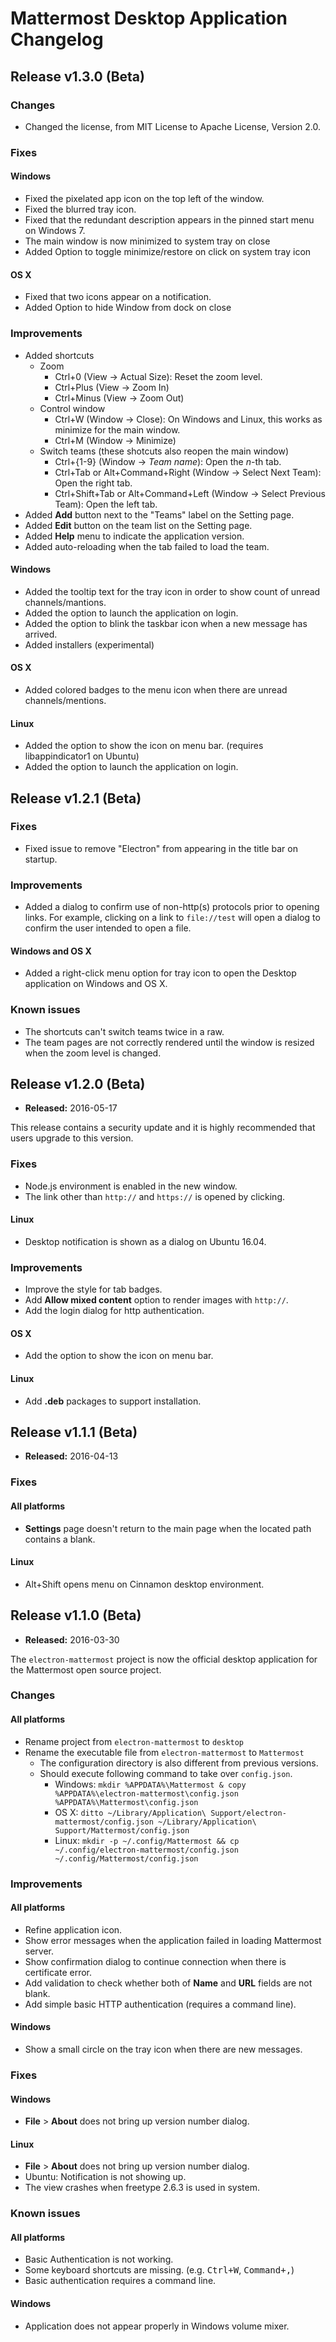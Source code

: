 # Mattermost Desktop Application Changelog

## Release v1.3.0 (Beta)

### Changes
- Changed the license, from MIT License to Apache License, Version 2.0.

### Fixes

#### Windows
- Fixed the pixelated app icon on the top left of the window.
- Fixed the blurred tray icon.
- Fixed that the redundant description appears in the pinned start menu on Windows 7.
- The main window is now minimized to system tray on close
- Added Option to toggle minimize/restore on click on system tray icon

#### OS X
- Fixed that two icons appear on a notification.
- Added Option to hide Window from dock on close

### Improvements
- Added shortcuts
  - Zoom
    - Ctrl+0 (View -> Actual Size): Reset the zoom level.
    - Ctrl+Plus (View -> Zoom In)
    - Ctrl+Minus (View -> Zoom Out)
  - Control window
    - Ctrl+W (Window -> Close): On Windows and Linux, this works as minimize for the main window.
    - Ctrl+M (Window -> Minimize)
  - Switch teams (these shotcuts also reopen the main window)
    - Ctrl+{1-9} (Window -> *Team name*): Open the *n*-th tab.
    - Ctrl+Tab or Alt+Command+Right (Window -> Select Next Team): Open the right tab.
    - Ctrl+Shift+Tab or Alt+Command+Left (Window -> Select Previous Team): Open the left tab.
- Added **Add** button next to the "Teams" label on the Setting page.
- Added **Edit** button on the team list on the Setting page.
- Added **Help** menu to indicate the application version.
- Added auto-reloading when the tab failed to load the team.

#### Windows
- Added the tooltip text for the tray icon in order to show count of unread channels/mantions.
- Added the option to launch the application on login.
- Added the option to blink the taskbar icon when a new message has arrived.
- Added installers (experimental)

#### OS X
- Added colored badges to the menu icon when there are unread channels/mentions.

#### Linux
- Added the option to show the icon on menu bar. (requires libappindicator1 on Ubuntu)
- Added the option to launch the application on login.


## Release v1.2.1 (Beta)

### Fixes
- Fixed issue to remove "Electron" from appearing in the title bar on startup.

### Improvements
- Added a dialog to confirm use of non-http(s) protocols prior to opening links. For example, clicking on a link to `file://test` will open a dialog to confirm the user intended to open a file.

#### Windows and OS X
- Added a right-click menu option for tray icon to open the Desktop application on Windows and OS X.

### Known issues
- The shortcuts can't switch teams twice in a raw.
- The team pages are not correctly rendered until the window is resized when the zoom level is changed.


## Release v1.2.0 (Beta)

- **Released:** 2016-05-17

This release contains a security update and it is highly recommended that users upgrade to this version.

### Fixes
- Node.js environment is enabled in the new window.
- The link other than `http://` and `https://` is opened by clicking.

#### Linux
- Desktop notification is shown as a dialog on Ubuntu 16.04.

### Improvements
- Improve the style for tab badges.
- Add **Allow mixed content** option to render images with `http://`.
- Add the login dialog for http authentication.

#### OS X
- Add the option to show the icon on menu bar.

#### Linux
- Add **.deb** packages to support installation.


## Release v1.1.1 (Beta)

- **Released:** 2016-04-13

### Fixes

#### All platforms
- **Settings** page doesn't return to the main page when the located path contains a blank.

#### Linux
- Alt+Shift opens menu on Cinnamon desktop environment.


## Release v1.1.0 (Beta)

- **Released:** 2016-03-30

The `electron-mattermost` project is now the official desktop application for the Mattermost open source project.


### Changes

#### All platforms

- Rename project from `electron-mattermost` to  `desktop`
- Rename the executable file from `electron-mattermost` to `Mattermost`
  - The configuration directory is also different from previous versions.
  - Should execute following command to take over `config.json`.
    - Windows: `mkdir %APPDATA%\Mattermost & copy %APPDATA%\electron-mattermost\config.json %APPDATA%\Mattermost\config.json`
    - OS X: `ditto ~/Library/Application\ Support/electron-mattermost/config.json ~/Library/Application\ Support/Mattermost/config.json`
    - Linux: `mkdir -p ~/.config/Mattermost && cp ~/.config/electron-mattermost/config.json ~/.config/Mattermost/config.json`


### Improvements

#### All platforms
- Refine application icon.
- Show error messages when the application failed in loading Mattermost server.
- Show confirmation dialog to continue connection when there is certificate error.
- Add validation to check whether both of **Name** and **URL** fields are not blank.
- Add simple basic HTTP authentication (requires a command line).

#### Windows
- Show a small circle on the tray icon when there are new messages.


### Fixes

#### Windows
- **File** > **About** does not bring up version number dialog.

#### Linux
- **File** > **About** does not bring up version number dialog.
- Ubuntu: Notification is not showing up.
- The view crashes when freetype 2.6.3 is used in system.


### Known issues

#### All platforms
- Basic Authentication is not working.
- Some keyboard shortcuts are missing. (e.g. <kbd>Ctrl+W</kbd>, <kbd>Command+,</kbd>)
- Basic authentication requires a command line.

#### Windows
- Application does not appear properly in Windows volume mixer.
